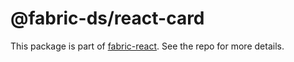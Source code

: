 # @fabric-ds/react-card

This package is part of
[fabric-react](https://github.com/fabric-ds/react). See the repo for
more details.
